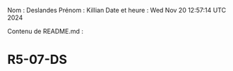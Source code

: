 Nom : Deslandes
Prénom : Killian
Date et heure : Wed Nov 20 12:57:14 UTC 2024

Contenu de README.md :
# R5-07-DS